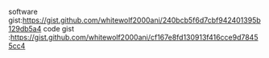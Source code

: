 software gist:https://gist.github.com/whitewolf2000ani/240bcb5f6d7cbf942401395b129db5a4
code gist :https://gist.github.com/whitewolf2000ani/cf167e8fd130913f416cce9d78455cc4